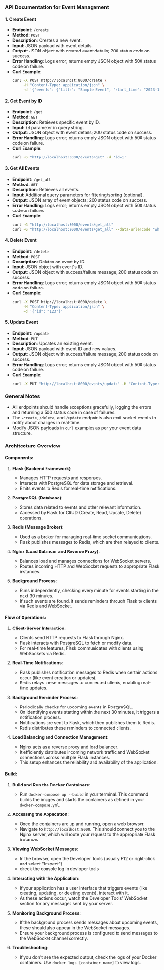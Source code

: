 ### API Documentation for Event Management

#### 1. Create Event

- **Endpoint**: `/create`
- **Method**: `POST`
- **Description**: Creates a new event.
- **Input**: JSON payload with event details.
- **Output**: JSON object with created event details; 200 status code on success.
- **Error Handling**: Logs error; returns empty JSON object with 500 status code on failure.
- **Curl Example**:
  ```bash
  curl -X POST http://localhost:8000/create \
       -H "Content-Type: application/json" \
       -d '{"events": {"title": "Sample Event", "start_time": "2023-12-01T10:00:00"}}'
  ```

#### 2. Get Event by ID

- **Endpoint**: `/get`
- **Method**: `GET`
- **Description**: Retrieves specific event by ID.
- **Input**: `id` parameter in query string.
- **Output**: JSON object with event details; 200 status code on success.
- **Error Handling**: Logs error; returns empty JSON object with 500 status code on failure.
- **Curl Example**:
  ```bash
  curl -G "http://localhost:8000/events/get" -d 'id=1'
  ```

#### 3. Get All Events

- **Endpoint**: `/get_all`
- **Method**: `GET`
- **Description**: Retrieves all events.
- **Input**: Additional query parameters for filtering/sorting (optional).
- **Output**: JSON array of event objects; 200 status code on success.
- **Error Handling**: Logs error; returns empty JSON object with 500 status code on failure.
- **Curl Example**:
  ```bash
  curl -G "http://localhost:8000/events/get_all"
  curl -G "http://localhost:8000/events/get_all" --data-urlencode "wherekey=location" --data-urlencode "whereValue=Tel Aviv" --data-urlencode "orderBy=start_time"
  ```

#### 4. Delete Event

- **Endpoint**: `/delete`
- **Method**: `POST`
- **Description**: Deletes an event by ID.
- **Input**: JSON object with event's ID.
- **Output**: JSON object with success/failure message; 200 status code on success.
- **Error Handling**: Logs error; returns empty JSON object with 500 status code on failure.
- **Curl Example**:
  ```bash
  curl -X POST http://localhost:8000/delete \
       -H "Content-Type: application/json" \
       -d '{"id": "123"}'
  ```

#### 5. Update Event

- **Endpoint**: `/update`
- **Method**: `PUT`
- **Description**: Updates an existing event.
- **Input**: JSON payload with event ID and new values.
- **Output**: JSON object with success/failure message; 200 status code on success.
- **Error Handling**: Logs error; returns empty JSON object with 500 status code on failure.
- **Curl Example**:
  ```bash
  curl -X PUT "http://localhost:8000/events/update" -H "Content-Type: application/json" -d  '{"id":1,"values":{"title":"new_name"}}'   
  ```

### General Notes
- All endpoints should handle exceptions gracefully, logging the errors and returning a 500 status code in case of failures.
- The `/create`, `/delete`, and `/update` endpoints also emit socket events to notify about changes in real-time.
- Modify JSON payloads in `curl` examples as per your event data structure.


### Architecture Overview

#### Components:
1. **Flask (Backend Framework)**:
    - Manages HTTP requests and responses.
    - Interacts with PostgreSQL for data storage and retrieval.
    - Emits events to Redis for real-time notifications.

2. **PostgreSQL (Database)**:
    - Stores data related to events and other relevant information.
    - Accessed by Flask for CRUD (Create, Read, Update, Delete) operations.

3. **Redis (Message Broker)**:
    - Used as a broker for managing real-time socket communications.
    - Flask publishes messages to Redis, which are then relayed to clients.

4. **Nginx (Load Balancer and Reverse Proxy)**:
    - Balances load and manages connections for WebSocket servers.
    - Routes incoming HTTP and WebSocket requests to appropriate Flask instances.

5. **Background Process**:
    - Runs independently, checking every minute for events starting in the next 30 minutes.
    - If such events are found, it sends reminders through Flask to clients via Redis and WebSocket.

#### Flow of Operations:
1. **Client-Server Interaction**:
    - Clients send HTTP requests to Flask through Nginx.
    - Flask interacts with PostgreSQL to fetch or modify data.
    - For real-time features, Flask communicates with clients using WebSockets via Redis.

2. **Real-Time Notifications**:
    - Flask publishes notification messages to Redis when certain actions occur (like event creation or updates).
    - Redis relays these messages to connected clients, enabling real-time updates.

3. **Background Reminder Process**:
    - Periodically checks for upcoming events in PostgreSQL.
    - On identifying events starting within the next 30 minutes, it triggers a notification process.
    - Notifications are sent to Flask, which then publishes them to Redis.
    - Redis distributes these reminders to connected clients.

4. **Load Balancing and Connection Management**:
    - Nginx acts as a reverse proxy and load balancer.
    - It efficiently distributes incoming network traffic and WebSocket connections across multiple Flask instances.
    - This setup enhances the reliability and availability of the application.

#### Build:

1. **Build and Run the Docker Containers**:
   - Run `docker-compose up --build` in your terminal. This command builds the images and starts the containers as defined in your `docker-compose.yml`.

2. **Accessing the Application**:
   - Once the containers are up and running, open a web browser.
   - Navigate to `http://localhost:8000`. This should connect you to the Nginx server, which will route your request to the appropriate Flask instance.

3. **Viewing WebSocket Messages**:
   - In the browser, open the Developer Tools (usually F12 or right-click and select "Inspect").
   - check the console log in devloper tools

4. **Interacting with the Application**:
   - If your application has a user interface that triggers events (like creating, updating, or deleting events), interact with it.
   - As these actions occur, watch the Developer Tools' WebSocket section for any messages sent by your server.

5. **Monitoring Background Process**:
   - If the background process sends messages about upcoming events, these should also appear in the WebSocket messages.
   - Ensure your background process is configured to send messages to the WebSocket channel correctly.

6. **Troubleshooting**:
   - If you don't see the expected output, check the logs of your Docker containers. Use `docker logs [container_name]` to view logs.

